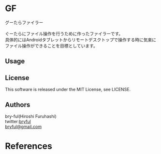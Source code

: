 ﻿# GF
グーたらファイラー<br>
<br>
ぐーたらにファイル操作を行うために作ったファイラーです。<br>
具体的にはAndroidタブレットからリモートデスクトップで操作する時に気楽にファイル操作ができることを目標としています。

## Usage



## License
This software is released under the MIT License, see LICENSE.<br>

## Authors

bry-ful(Hiroshi Furuhashi)<br>
twitter:[bryful](https://twitter.com/bryful)<br>
bryful@gmail.com<br>

# References
